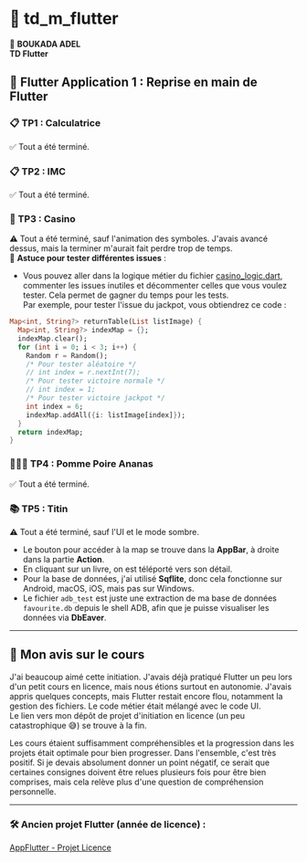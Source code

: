 
# 📱 td_m_flutter

👤 **BOUKADA ADEL**  
**TD Flutter**

## 🚀 Flutter Application 1 : Reprise en main de Flutter

### 📋 TP1 : Calculatrice  
✅ Tout a été terminé.

### 📋 TP2 : IMC  
✅ Tout a été terminé.

### 🎰 TP3 : Casino  
⚠️ Tout a été terminé, sauf l'animation des symboles. J'avais avancé dessus, mais la terminer m'aurait fait perdre trop de temps.  
🔧 **Astuce pour tester différentes issues** :  
- Vous pouvez aller dans la logique métier du fichier [casino_logic.dart](https://github.com/Leknif571/td_m_flutter/blob/main/tp3/lib/logic_metier/casino_logic.dart), commenter les issues inutiles et décommenter celles que vous voulez tester. Cela permet de gagner du temps pour les tests.  
Par exemple, pour tester l'issue du jackpot, vous obtiendrez ce code :

```dart
Map<int, String?> returnTable(List listImage) {
  Map<int, String?> indexMap = {};
  indexMap.clear();
  for (int i = 0; i < 3; i++) {
    Random r = Random();
    /* Pour tester aléatoire */
    // int index = r.nextInt(7);
    /* Pour tester victoire normale */
    // int index = 1;
    /* Pour tester victoire jackpot */
    int index = 6;
    indexMap.addAll({i: listImage[index]});
  }
  return indexMap;
}
```

### 🍎🍐🍍 TP4 : Pomme Poire Ananas  
✅ Tout a été terminé.

### 📚 TP5 : Titin  
⚠️ Tout a été terminé, sauf l'UI et le mode sombre.  
- Le bouton pour accéder à la map se trouve dans la **AppBar**, à droite dans la partie **Action**.  
- En cliquant sur un livre, on est téléporté vers son détail.  
- Pour la base de données, j'ai utilisé **Sqflite**, donc cela fonctionne sur Android, macOS, iOS, mais pas sur Windows.  
- Le fichier `adb_test` est juste une extraction de ma base de données `favourite.db` depuis le shell ADB, afin que je puisse visualiser les données via **DbEaver**.

---

## 📝 Mon avis sur le cours

J'ai beaucoup aimé cette initiation. J'avais déjà pratiqué Flutter un peu lors d'un petit cours en licence, mais nous étions surtout en autonomie. J'avais appris quelques concepts, mais Flutter restait encore flou, notamment la gestion des fichiers. Le code métier était mélangé avec le code UI.  
Le lien vers mon dépôt de projet d'initiation en licence (un peu catastrophique 😅) se trouve à la fin.

Les cours étaient suffisamment compréhensibles et la progression dans les projets était optimale pour bien progresser. Dans l'ensemble, c'est très positif. Si je devais absolument donner un point négatif, ce serait que certaines consignes doivent être relues plusieurs fois pour être bien comprises, mais cela relève plus d'une question de compréhension personnelle.

---

### 🛠️ Ancien projet Flutter (année de licence) :  
[AppFlutter - Projet Licence](https://github.com/Leknif571/AppFlutter)
